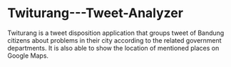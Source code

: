 # Twiturang---Tweet-Analyzer
Twiturang is a tweet disposition application that groups tweet of Bandung citizens about problems in their city according to the related government departments. It is also able to show the location of mentioned places on Google Maps.
